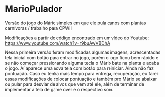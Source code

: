 # MarioPulador
Versão do jogo do Mário simples em que ele pula canos com plantas carnívoras / trabalho para CPWII

Modificações a partir do código encontrado em um vídeo do Youtube: https://www.youtube.com/watch?v=r9buAwVBDhA

Nessa primeira versão foram modificadas algumas imagens, acrescentadas tela inicial com botão para entrar no jogo, porém o jogo ficou bem rápido e se não começar pressionando alguma tecla o Mário bate na planta e acaba o jogo. Aí aparece uma nova tela com botão para reiniciar.
Ainda não faz pontuação. Caso eu tenha mais tempo para entrega, recuperação, eu farei essas modificações de colocar pontuação e também pro Mário se abaixar ou pular para desviar de alvos que vem até ele, além de terminar de implementar a tela de game over e o respectivo som.
